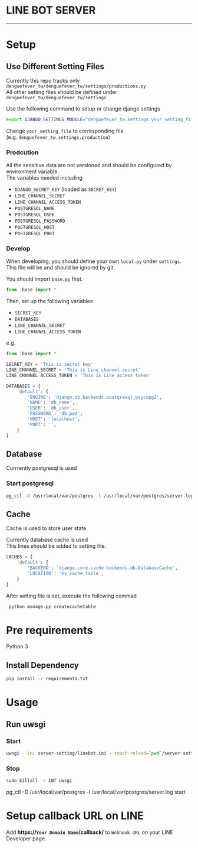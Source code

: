# LINE BOT SERVER
---

# Setup
## Use Different Setting Files
Currently this repo tracks only `denguefever_tw/denguefever_tw/settings/productions.py`  
All other setting files should be defined under `denguefever_tw/denguefever_tw/settings`

Use the following command to setup or change django settings

```sh
export DJANGO_SETTINGS_MODULE="denguefever_tw.settings.your_setting_file"
```

Change `your_setting_file` to corresponding file  
(e.g. `denguefever_tw.settings.production`)

### Prodcution

All the sensitive data are not versioned and should be configured by environment variable.  
The variables needed including

- `DJANGO_SECRET_KEY` (loaded as `SECRET_KEY`)
- `LINE_CHANNEL_SECRET`
- `LINE_CHANNEL_ACCESS_TOKEN`
- `POSTGRESQL_NAME`
- `POSTGRESQL_USER`
- `POSTGRESQL_PASSWORD`
- `POSTGRESQL_HOST`
- `POSTGRESQL_PORT`



### Develop
When developing, you should define your own `local.py` under `settings`.  
This file will be and should be ignored by git.  

You should import `base.py` first.

```python
from .base import *
```

Then, set up the following variables

- `SECRET_KEY`
- `DATABASES`
- `LINE_CHANNEL_SECRET`
- `LINE_CHANNEL_ACCESS_TOKEN`

e.g.

```python
from .base import *

SECRET_KEY = 'This is secret key'
LINE_CHANNEL_SECRET = 'This is Line channel secret'
LINE_CHANNEL_ACCESS_TOKEN = 'This is Line access token'

DATABASES = {
    'default': {
        'ENGINE': 'django.db.backends.postgresql_psycopg2',
        'NAME': 'db_name',
        'USER': 'db_user',
        'PASSWORD': 'db_pwd',
        'HOST': 'localhost',
        'PORT': '',
    }
}
```

## Database
Currrently postgresql is used

### Start postgresql
```sh
pg_ctl -D /usr/local/var/postgres -l /usr/local/var/postgres/server.log start
```

## Cache
Cache is used to store user state.  

Currently database cache is used  
This lines should be added to setting file.

```python
CACHES = {
	'default': {
		'BACKEND': 'django.core.cache.backends.db.DatabaseCache',
		'LOCATION': 'my_cache_table',
	}
}
```

After setting file is set, execute the following commad

```sh
 python manage.py createcachetable
```



# Pre requirements
Python 3

## Install Dependency

```sh
pip install -r requirements.txt
```

# Usage
## Run uwsgi
### Start
```sh
uwsgi --ini server-setting/linebot.ini --touch-reload=`pwd`/server-setting/linebot.ini
```

### Stop
```sh
sudo killall -s INT uwsgi
```

pg_ctl -D /usr/local/var/postgres -l /usr/local/var/postgres/server.log start


# Setup callback URL on LINE
Add **https://`Your Domain Name`/callback/** to `Webhook URL` on your LINE Developer page.
